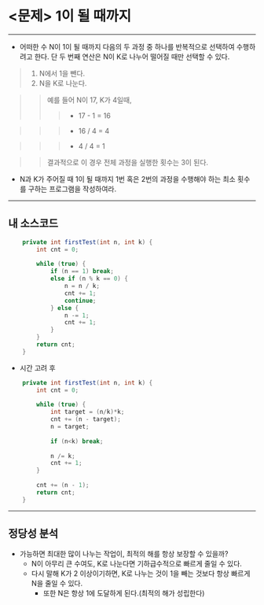 # <문제> 1이 될 때까지 
---

- 어떠한 수 N이 1이 될 때까지 다음의 두 과정 중 하나를 반복적으로 선택하여 수행하려고 한다. 단 두 번째 연산은 N이 K로 나누어 떨어질 때만 선택할 수 있다.

>  1. N에서 1을 뺀다.
>  2. N을 K로 나눈다.

>> 예를 들어 N이 17, K가 4일때, 
>>> - 17 - 1 = 16

>>> - 16 / 4 = 4

>>> - 4 / 4 = 1 

>> 결과적으로 이 경우 전체 과정을 실행한 횟수는 3이 된다.

- N과 K가 주어질 때 1이 될 때까지 1번 혹은 2번의 과정을 수행해야 하는 최소 횟수를 구하는 프로그램을 작성하여라.


---
## 내 소스코드

```java
	private int firstTest(int n, int k) {
		int cnt = 0;
		
		while (true) {
			if (n == 1) break;
			else if (n % k == 0) {
				n = n / k;
				cnt += 1;
				continue;
			} else {
				n -= 1;
				cnt += 1;
			}
		}
		return cnt;
	}
```

- 시간 고려 후 

```java
	private int firstTest(int n, int k) {
		int cnt = 0;
		
		while (true) {
			int target = (n/k)*k;
			cnt += (n - target);
			n = target;
			
			if (n<k) break;
			
			n /= k;
			cnt += 1;
		}
		
		cnt += (n - 1);
		return cnt;
	}
```

---
## 정당성 분석
- 가능하면 최대한 많이 나누는 작업이, 최적의 해를 항상 보장할 수 있을까?<br>
	- N이 아무리 큰 수여도, K로 나눈다면 기하급수적으로 빠르게 줄일 수 있다.<br>
	- 다시 말해 K가 2 이상이기하면, K로 나누는 것이 1을 빼는 것보다 항상 빠르게 N을 줄일 수 있다.<br>
		- 또한 N은 항상 1에 도달하게 된다.(최적의 해가 성립한다)
